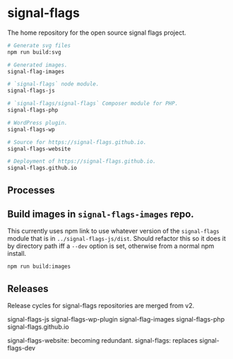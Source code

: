 # signal-flags

The home repository for the open source signal flags project.

```bash
# Generate svg files
npm run build:svg
```

```bash
# Generated images.
signal-flag-images

# `signal-flags` node module.
signal-flags-js

# `signal-flags/signal-flags` Composer module for PHP.
signal-flags-php

# WordPress plugin.
signal-flags-wp

# Source for https://signal-flags.github.io.
signal-flags-website

# Deployment of https://signal-flags.github.io.
signal-flags.github.io
```
## Processes

## Build images in `signal-flags-images` repo.
This currently uses npm link to use whatever version of the `signal-flags`
module that is in `../signal-flags-js/dist`. Should refactor this so it does it
by directory path iff a `--dev` option is set, otherwise from a normal npm
install.

```bash
npm run build:images
```

## Releases

Release cycles for signal-flags repositories are merged from v2.

signal-flags-js
signal-flags-wp-plugin
signal-flag-images
signal-flags-php
signal-flags.github.io

signal-flags-website: becoming redundant.
signal-flags: replaces signal-flags-dev
